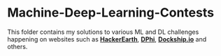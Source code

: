 # Machine-Deep-Learning-Contests
This folder contains my solutions to various ML and DL challenges happening on websites such as **[HackerEarth](https://www.hackerearth.com/challenges/)**, **[DPhi](https://dphi.tech/practice/)**, **[Dockship.io](https://dockship.io/challenges)** and others.
